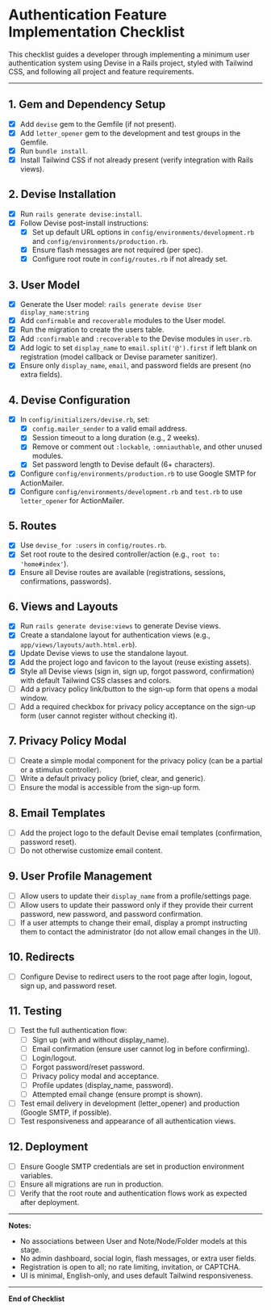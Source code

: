 # Authentication Feature Implementation Checklist

This checklist guides a developer through implementing a minimum user authentication system using Devise in a Rails project, styled with Tailwind CSS, and following all project and feature requirements.

---

## 1. Gem and Dependency Setup
- [x] Add `devise` gem to the Gemfile (if not present).
- [x] Add `letter_opener` gem to the development and test groups in the Gemfile.
- [x] Run `bundle install`.
- [x] Install Tailwind CSS if not already present (verify integration with Rails views).

## 2. Devise Installation
- [x] Run `rails generate devise:install`.
- [x] Follow Devise post-install instructions:
    - [x] Set up default URL options in `config/environments/development.rb` and `config/environments/production.rb`.
    - [x] Ensure flash messages are not required (per spec).
    - [x] Configure root route in `config/routes.rb` if not already set.

## 3. User Model
- [x] Generate the User model: `rails generate devise User display_name:string`
- [x] Add `confirmable` and `recoverable` modules to the User model.
- [x] Run the migration to create the users table.
- [x] Add `:confirmable` and `:recoverable` to the Devise modules in `user.rb`.
- [x] Add logic to set `display_name` to `email.split('@').first` if left blank on registration (model callback or Devise parameter sanitizer).
- [x] Ensure only `display_name`, `email`, and password fields are present (no extra fields).

## 4. Devise Configuration
- [x] In `config/initializers/devise.rb`, set:
    - [x] `config.mailer_sender` to a valid email address.
    - [x] Session timeout to a long duration (e.g., 2 weeks).
    - [x] Remove or comment out `:lockable`, `:omniauthable`, and other unused modules.
    - [x] Set password length to Devise default (6+ characters).
- [x] Configure `config/environments/production.rb` to use Google SMTP for ActionMailer.
- [x] Configure `config/environments/development.rb` and `test.rb` to use `letter_opener` for ActionMailer.

## 5. Routes
- [x] Use `devise_for :users` in `config/routes.rb`.
- [x] Set root route to the desired controller/action (e.g., `root to: 'home#index'`).
- [x] Ensure all Devise routes are available (registrations, sessions, confirmations, passwords).

## 6. Views and Layouts
- [x] Run `rails generate devise:views` to generate Devise views.
- [x] Create a standalone layout for authentication views (e.g., `app/views/layouts/auth.html.erb`).
- [x] Update Devise views to use the standalone layout.
- [x] Add the project logo and favicon to the layout (reuse existing assets).
- [x] Style all Devise views (sign in, sign up, forgot password, confirmation) with default Tailwind CSS classes and colors.
- [ ] Add a privacy policy link/button to the sign-up form that opens a modal window.
- [ ] Add a required checkbox for privacy policy acceptance on the sign-up form (user cannot register without checking it).

## 7. Privacy Policy Modal
- [ ] Create a simple modal component for the privacy policy (can be a partial or a stimulus controller).
- [ ] Write a default privacy policy (brief, clear, and generic).
- [ ] Ensure the modal is accessible from the sign-up form.

## 8. Email Templates
- [ ] Add the project logo to the default Devise email templates (confirmation, password reset).
- [ ] Do not otherwise customize email content.

## 9. User Profile Management
- [ ] Allow users to update their `display_name` from a profile/settings page.
- [ ] Allow users to update their password only if they provide their current password, new password, and password confirmation.
- [ ] If a user attempts to change their email, display a prompt instructing them to contact the administrator (do not allow email changes in the UI).

## 10. Redirects
- [ ] Configure Devise to redirect users to the root page after login, logout, sign up, and password reset.

## 11. Testing
- [ ] Test the full authentication flow:
    - [ ] Sign up (with and without display_name).
    - [ ] Email confirmation (ensure user cannot log in before confirming).
    - [ ] Login/logout.
    - [ ] Forgot password/reset password.
    - [ ] Privacy policy modal and acceptance.
    - [ ] Profile updates (display_name, password).
    - [ ] Attempted email change (ensure prompt is shown).
- [ ] Test email delivery in development (letter_opener) and production (Google SMTP, if possible).
- [ ] Test responsiveness and appearance of all authentication views.

## 12. Deployment
- [ ] Ensure Google SMTP credentials are set in production environment variables.
- [ ] Ensure all migrations are run in production.
- [ ] Verify that the root route and authentication flows work as expected after deployment.

---

**Notes:**
- No associations between User and Note/Node/Folder models at this stage.
- No admin dashboard, social login, flash messages, or extra user fields.
- Registration is open to all; no rate limiting, invitation, or CAPTCHA.
- UI is minimal, English-only, and uses default Tailwind responsiveness.

---

**End of Checklist**